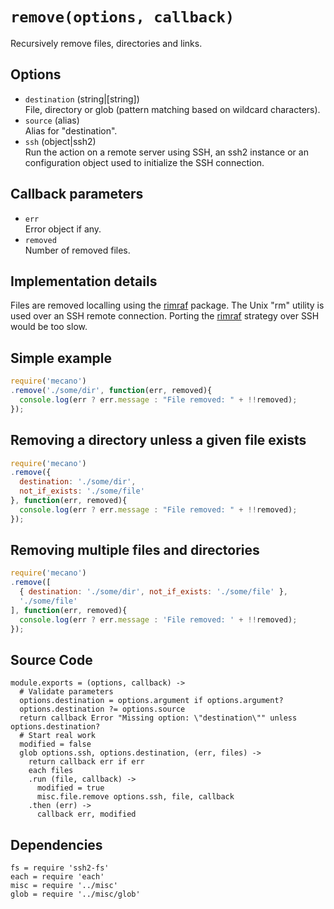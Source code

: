 
# `remove(options, callback)`

Recursively remove files, directories and links.

## Options

*   `destination` (string|[string])      
    File, directory or glob (pattern matching based on wildcard characters).   
*   `source` (alias)   
    Alias for "destination".   
*   `ssh` (object|ssh2)   
    Run the action on a remote server using SSH, an ssh2 instance or an
    configuration object used to initialize the SSH connection.  

## Callback parameters

*   `err`   
    Error object if any.   
*   `removed`   
    Number of removed files.   

## Implementation details

Files are removed localling using the [rimraf] package. The Unix "rm" utility
is used over an SSH remote connection. Porting the [rimraf] strategy over
SSH would be too slow.

## Simple example

```js
require('mecano')
.remove('./some/dir', function(err, removed){
  console.log(err ? err.message : "File removed: " + !!removed);
});
```

## Removing a directory unless a given file exists

```js
require('mecano')
.remove({
  destination: './some/dir',
  not_if_exists: './some/file'
}, function(err, removed){
  console.log(err ? err.message : "File removed: " + !!removed);
});
```

## Removing multiple files and directories

```js
require('mecano')
.remove([
  { destination: './some/dir', not_if_exists: './some/file' },
  './some/file'
], function(err, removed){
  console.log(err ? err.message : 'File removed: ' + !!removed);
});
```

## Source Code

    module.exports = (options, callback) ->
      # Validate parameters
      options.destination = options.argument if options.argument?
      options.destination ?= options.source
      return callback Error "Missing option: \"destination\"" unless options.destination?
      # Start real work
      modified = false
      glob options.ssh, options.destination, (err, files) ->
        return callback err if err
        each files
        .run (file, callback) ->
          modified = true
          misc.file.remove options.ssh, file, callback
        .then (err) ->
          callback err, modified

## Dependencies

    fs = require 'ssh2-fs'
    each = require 'each'
    misc = require '../misc'
    glob = require '../misc/glob'

[rimraf]: https://github.com/isaacs/rimraf
